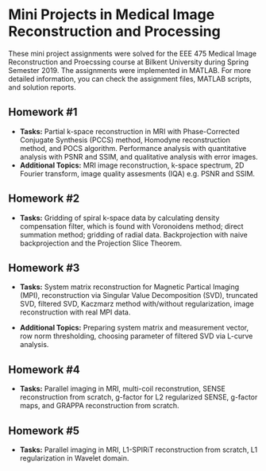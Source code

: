 # Mini Projects in Medical Image Reconstruction and Processing 

These mini project assignments were solved for the EEE 475 Medical Image Reconstruction and Proecssing course at Bilkent University during Spring Semester 2019. The assignments were implemented in MATLAB. For more detailed information, you can check the assignment files, MATLAB scripts, and solution reports.

## Homework #1
- **Tasks:** Partial k-space reconstruction in MRI with Phase-Corrected Conjugate Synthesis (PCCS) method, Homodyne reconstruction method, and POCS algorithm. Performance analysis with quantitative analysis with PSNR and SSIM, and qualitative analysis with error images. 
- **Additional Topics:** MRI image reconstruction, k-space spectrum, 2D Fourier transform, image quality assesments (IQA) e.g. PSNR and SSIM.

## Homework #2
- **Tasks:** Gridding of spiral k-space data by calculating density compensation filter, which is found with Voronoidens method; direct summation method; gridding of radial data. Backprojection with naive backprojection and the Projection Slice Theorem. 

## Homework #3
- **Tasks:** System matrix reconstruction for Magnetic Partical Imaging (MPI), reconstruction via Singular Value Decomposition (SVD), truncated SVD, filtered SVD,  Kaczmarz method with/without regularization, image reconstruction with real MPI data. 

- **Additional Topics:** Preparing system matrix and measurement vector, row norm thresholding, choosing parameter of filtered SVD via L-curve analysis.

## Homework #4
- **Tasks:** Parallel imaging in MRI, multi-coil reconstrution, SENSE reconstruction from scratch, g-factor for L2 regularized SENSE, g-factor maps, and GRAPPA reconstruction from scratch.

## Homework #5
- **Tasks:** Parallel imaging in MRI, L1-SPIRiT reconstruction from scratch, L1 regularization in Wavelet domain. 
